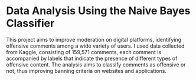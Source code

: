 # Data Analysis Using the Naive Bayes Classifier
This project aims to improve moderation on digital platforms, identifying offensive comments among a wide variety of users. I used data collected from Kaggle, consisting of 159,571 comments, each comment is accompanied by labels that indicate the presence of different types of offensive content. The analysis aims to classify comments as offensive or not, thus improving banning criteria on websites and applications.
